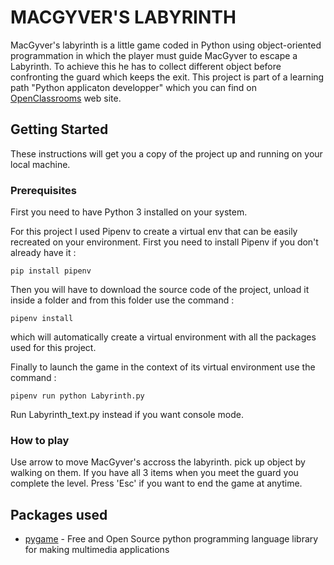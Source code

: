 # MACGYVER'S LABYRINTH

MacGyver's labyrinth is a little game coded in Python using object-oriented programmation in which the player must guide MacGyver to escape a Labyrinth. To achieve this he has to collect different object before confronting the guard which keeps the exit. This project is part of a learning path "Python applicaton developper" which you can find on [OpenClassrooms](https://openclassrooms.com/paths/developpeur-se-dapplication-python) web site.

## Getting Started

These instructions will get you a copy of the project up and running on your local machine.

### Prerequisites

First you need to have Python 3 installed on your system. 

For this project I used Pipenv to create a virtual env that can be easily recreated on your environment. First you need to install Pipenv if you don't already have it :

```
pip install pipenv
```

Then you will have to download the source code of the project, unload it inside a folder and from this folder use the command :

```
pipenv install
```

which will automatically create a virtual environment with all the packages used for this project.

Finally to launch the game in the context of its virtual environment use the command :

```
pipenv run python Labyrinth.py
```

Run Labyrinth_text.py instead if you want console mode.

### How to play

Use arrow to move MacGyver's accross the labyrinth. pick up object by walking on them. If you have all 3 items when you meet the guard you complete the level. Press 'Esc' if you want to end the game at anytime.

## Packages used 

* [pygame](https://www.pygame.org/) - Free and Open Source python programming language library for making multimedia applications
